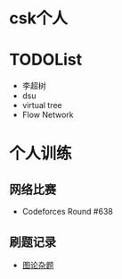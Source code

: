 ﻿# csk个人

# TODOList
  - 李超树
  - dsu
  - virtual tree
  - Flow Network

# 个人训练

## 网络比赛
  - Codeforces Round #638
## 刷题记录
  - [图论杂题](https://www.luogu.com.cn/training/2965)